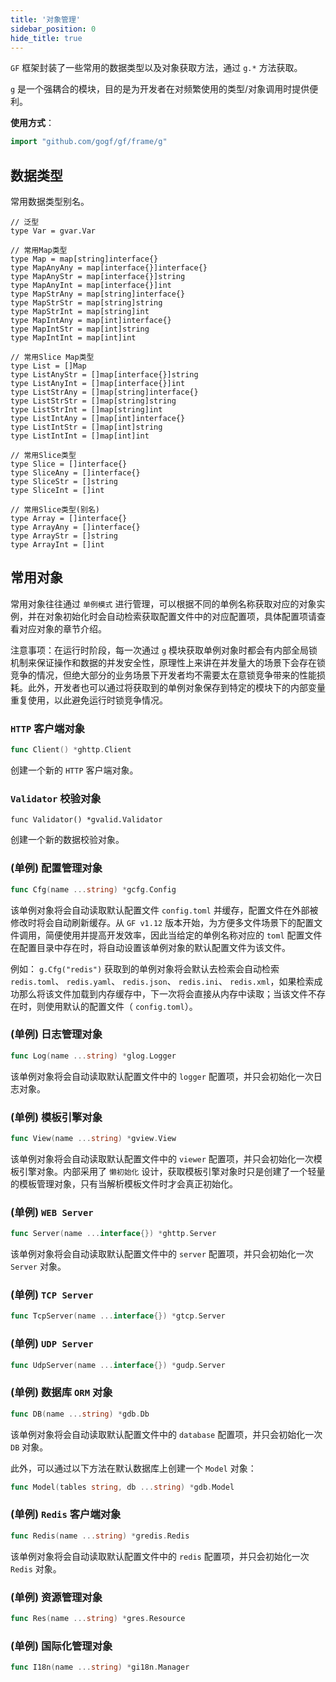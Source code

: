 ```yaml
---
title: '对象管理'
sidebar_position: 0
hide_title: true
---
```


`GF` 框架封装了一些常用的数据类型以及对象获取方法，通过 `g.*` 方法获取。

`g` 是一个强耦合的模块，目的是为开发者在对频繁使用的类型/对象调用时提供便利。

**使用方式**：

```  go
import "github.com/gogf/gf/frame/g"

```

## 数据类型

常用数据类型别名。

```
// 泛型
type Var = gvar.Var

// 常用Map类型
type Map = map[string]interface{}
type MapAnyAny = map[interface{}]interface{}
type MapAnyStr = map[interface{}]string
type MapAnyInt = map[interface{}]int
type MapStrAny = map[string]interface{}
type MapStrStr = map[string]string
type MapStrInt = map[string]int
type MapIntAny = map[int]interface{}
type MapIntStr = map[int]string
type MapIntInt = map[int]int

// 常用Slice Map类型
type List = []Map
type ListAnyStr = []map[interface{}]string
type ListAnyInt = []map[interface{}]int
type ListStrAny = []map[string]interface{}
type ListStrStr = []map[string]string
type ListStrInt = []map[string]int
type ListIntAny = []map[int]interface{}
type ListIntStr = []map[int]string
type ListIntInt = []map[int]int

// 常用Slice类型
type Slice = []interface{}
type SliceAny = []interface{}
type SliceStr = []string
type SliceInt = []int

// 常用Slice类型(别名)
type Array = []interface{}
type ArrayAny = []interface{}
type ArrayStr = []string
type ArrayInt = []int
```

## 常用对象

常用对象往往通过 `单例模式` 进行管理，可以根据不同的单例名称获取对应的对象实例，并在对象初始化时会自动检索获取配置文件中的对应配置项，具体配置项请查看对应对象的章节介绍。

注意事项：在运行时阶段，每一次通过 `g` 模块获取单例对象时都会有内部全局锁机制来保证操作和数据的并发安全性，原理性上来讲在并发量大的场景下会存在锁竞争的情况，但绝大部分的业务场景下开发者均不需要太在意锁竞争带来的性能损耗。此外，开发者也可以通过将获取到的单例对象保存到特定的模块下的内部变量重复使用，以此避免运行时锁竞争情况。

### `HTTP` 客户端对象

```  go
func Client() *ghttp.Client

```

创建一个新的 `HTTP` 客户端对象。

### `Validator` 校验对象

```
func Validator() *gvalid.Validator
```

创建一个新的数据校验对象。

### (单例) 配置管理对象

```  go
func Cfg(name ...string) *gcfg.Config

```

该单例对象将会自动读取默认配置文件 `config.toml` 并缓存，配置文件在外部被修改时将会自动刷新缓存。从 `GF v1.12` 版本开始，为方便多文件场景下的配置文件调用，简便使用并提高开发效率，因此当给定的单例名称对应的 `toml` 配置文件在配置目录中存在时，将自动设置该单例对象的默认配置文件为该文件。

例如： `g.Cfg("redis")` 获取到的单例对象将会默认去检索会自动检索 `redis.toml`、 `redis.yaml`、 `redis.json`、 `redis.ini`、 `redis.xml`，如果检索成功那么将该文件加载到内存缓存中，下一次将会直接从内存中读取；当该文件不存在时，则使用默认的配置文件（ `config.toml`）。

### (单例) 日志管理对象

```  go
func Log(name ...string) *glog.Logger

```

该单例对象将会自动读取默认配置文件中的 `logger` 配置项，并只会初始化一次日志对象。

### (单例) 模板引擎对象

```  go
func View(name ...string) *gview.View

```

该单例对象将会自动读取默认配置文件中的 `viewer` 配置项，并只会初始化一次模板引擎对象。内部采用了 `懒初始化` 设计，获取模板引擎对象时只是创建了一个轻量的模板管理对象，只有当解析模板文件时才会真正初始化。

### (单例) `WEB Server`

```  go
func Server(name ...interface{}) *ghttp.Server

```

该单例对象将会自动读取默认配置文件中的 `server` 配置项，并只会初始化一次 `Server` 对象。

### (单例) `TCP Server`

```  go
func TcpServer(name ...interface{}) *gtcp.Server

```

### (单例) `UDP Server`

```  go
func UdpServer(name ...interface{}) *gudp.Server

```

### (单例) 数据库 `ORM` 对象

```  go
func DB(name ...string) *gdb.Db

```

该单例对象将会自动读取默认配置文件中的 `database` 配置项，并只会初始化一次 `DB` 对象。

此外，可以通过以下方法在默认数据库上创建一个 `Model` 对象：

```  go
func Model(tables string, db ...string) *gdb.Model

```

### (单例) `Redis` 客户端对象

```  go
func Redis(name ...string) *gredis.Redis

```

该单例对象将会自动读取默认配置文件中的 `redis` 配置项，并只会初始化一次 `Redis` 对象。

### (单例) 资源管理对象

```  go
func Res(name ...string) *gres.Resource

```

### (单例) 国际化管理对象

```  go
func I18n(name ...string) *gi18n.Manager
```